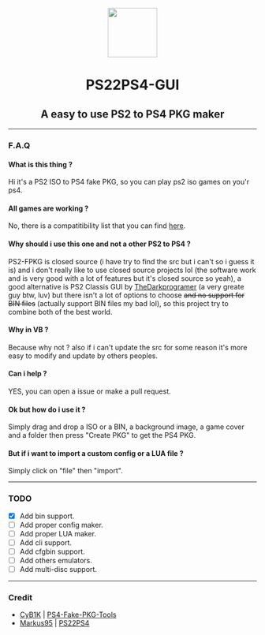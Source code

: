 <p align="center"><img src="https://github.com/Nazky/PS22PS4-GUI/blob/main/PS22PS4-GUI/Ressource/ps2_icon_by_natstrodamus_deqcdvd.ico" width="100px"</p>
<h1 align="center">PS22PS4-GUI</h1>
<h2 align="center">A easy to use PS2 to PS4 PKG maker</h2>

---

### F.A.Q

#### What is this thing ?

Hi it's a PS2 ISO to PS4 fake PKG, so you can play ps2 iso games on you'r ps4.

#### All games are working ?

No, there is a compatitibility list that you can find [here](https://www.psdevwiki.com/ps4/PS2_Classics_Emulator_Compatibility_List).

#### Why should i use this one and not a other PS2 to PS4 ?

PS2-FPKG is closed source (i have try to find the src but i can't so i guess it is) and i don't really like to use closed source projects lol (the software work and is very good with a lot of features but it's closed source so yeah), a good alternative is PS2 Classis GUI by [TheDarkprogramer](https://github.com/xXxTheDarkprogramerxXx) (a very greate guy btw, luv) but there isn't a lot of options to choose ~~and no support for BIN files~~ (actually support BIN files my bad lol), so this project try to combine both of the best world.

#### Why in VB ?

Because why not ? also if i can't update the src for some reason it's more easy to modify and update by others peoples.

#### Can i help ?

YES, you can open a issue or make a pull request.

#### Ok but how do i use it ?

Simply drag and drop a ISO or a BIN, a background image, a game cover and a folder then press "Create PKG" to get the PS4 PKG.

#### But if i want to import a custom config or a LUA file ?

Simply click on "file" then "import".

---

### TODO

- [x] Add bin support.
- [ ] Add proper config maker.
- [ ] Add proper LUA maker.
- [ ] Add cli support.
- [ ] Add cfgbin support.
- [ ] Add others emulators.
- [ ] Add multi-disc support.

---

### Credit

- [CyB1K](https://github.com/CyB1K) | [PS4-Fake-PKG-Tools](https://github.com/CyB1K/PS4-Fake-PKG-Tools-3.87)
- [Markus95](https://twitter.com/Markus00095) | [PS22PS4](http://www.logic-sunrise.com/news-1162997-ps4-ps2-2-ps4-v10-creer-vos-jeux-ps2-pour-ps4.html)
